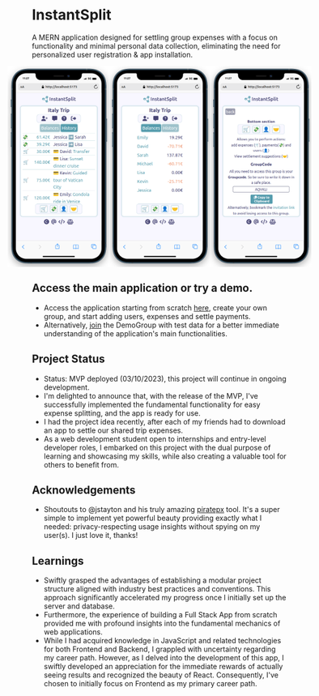 # InstantSplit

A MERN application designed for settling group expenses with a focus on functionality and minimal personal data collection, eliminating the need for personalized user registration & app installation.

<div style="display: flex; flex-direction: row; justify-content: center; align-items: center;">
  <img src="./client/public/app-image.png" alt="App screenshot1" width="200px">
  <img src="./client/public/app-image2.png" alt="App screenshot2" width="200px">
    <img src="./client/public/app-image3.png" alt="App screenshot3" width="200px">
</div>

## Access the main application or try a demo.

- Access the application starting from scratch [here](https://www.instantsplit.de/), create your own group, and start adding users, expenses and settle payments.
- Alternatively, [join](<https://www.instantsplit.de/share-group/Italy%20Trip%20(Public%20Demo)/EOUEPI>) the DemoGroup with test data for a better immediate understanding of the application's main functionalities.

## Project Status

- Status: MVP deployed (03/10/2023), this project will continue in ongoing development.
- I'm delighted to announce that, with the release of the MVP, I've successfully implemented the fundamental functionality for easy expense splitting, and the app is ready for use.
- I had the project idea recently, after each of my friends had to download an app to settle our shared trip expenses.
- As a web development student open to internships and entry-level developer roles, I embarked on this project with the dual purpose of learning and showcasing my skills, while also creating a valuable tool for others to benefit from.

## Acknowledgements

- Shoutouts to @jstayton and his truly amazing [piratepx](https://github.com/piratepx) tool. It's a super simple to implement yet powerful beauty providing exactly what I needed: privacy-respecting usage insights without spying on my user(s). I just love it, thanks!

## Learnings

- Swiftly grasped the advantages of establishing a modular project structure aligned with industry best practices and conventions. This approach significantly accelerated my progress once I initially set up the server and database.
- Furthermore, the experience of building a Full Stack App from scratch provided me with profound insights into the fundamental mechanics of web applications.
- While I had acquired knowledge in JavaScript and related technologies for both Frontend and Backend, I grappled with uncertainty regarding my career path. However, as I delved into the development of this app, I swiftly developed an appreciation for the immediate rewards of actually seeing results and recognized the beauty of React. Consequently, I've chosen to initially focus on Frontend as my primary career path.
